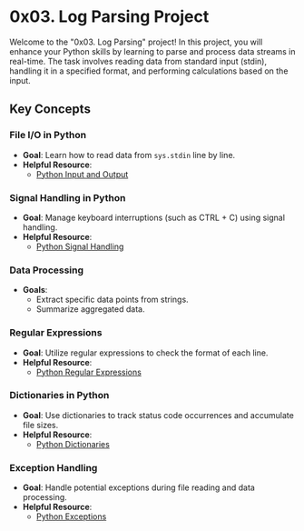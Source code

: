 # 0x03. Log Parsing Project

Welcome to the "0x03. Log Parsing" project! In this project, you will enhance your Python skills by learning to parse and process data streams in real-time. The task involves reading data from standard input (stdin), handling it in a specified format, and performing calculations based on the input.

## Key Concepts

### File I/O in Python
- **Goal**: Learn how to read data from `sys.stdin` line by line.
- **Helpful Resource**:
  - [Python Input and Output](https://docs.python.org/3/tutorial/inputoutput.html)

### Signal Handling in Python
- **Goal**: Manage keyboard interruptions (such as CTRL + C) using signal handling.
- **Helpful Resource**:
  - [Python Signal Handling](https://docs.python.org/3/library/signal.html)

### Data Processing
- **Goals**:
  - Extract specific data points from strings.
  - Summarize aggregated data.

### Regular Expressions
- **Goal**: Utilize regular expressions to check the format of each line.
- **Helpful Resource**:
  - [Python Regular Expressions](https://docs.python.org/3/library/re.html)

### Dictionaries in Python
- **Goal**: Use dictionaries to track status code occurrences and accumulate file sizes.
- **Helpful Resource**:
  - [Python Dictionaries](https://docs.python.org/3/tutorial/datastructures.html#dictionaries)

### Exception Handling
- **Goal**: Handle potential exceptions during file reading and data processing.
- **Helpful Resource**:
  - [Python Exceptions](https://docs.python.org/3/tutorial/errors.html)
